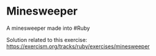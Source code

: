 # Minesweeper

A minesweeper made into #Ruby

Solution related to this exercise:
https://exercism.org/tracks/ruby/exercises/minesweeper
